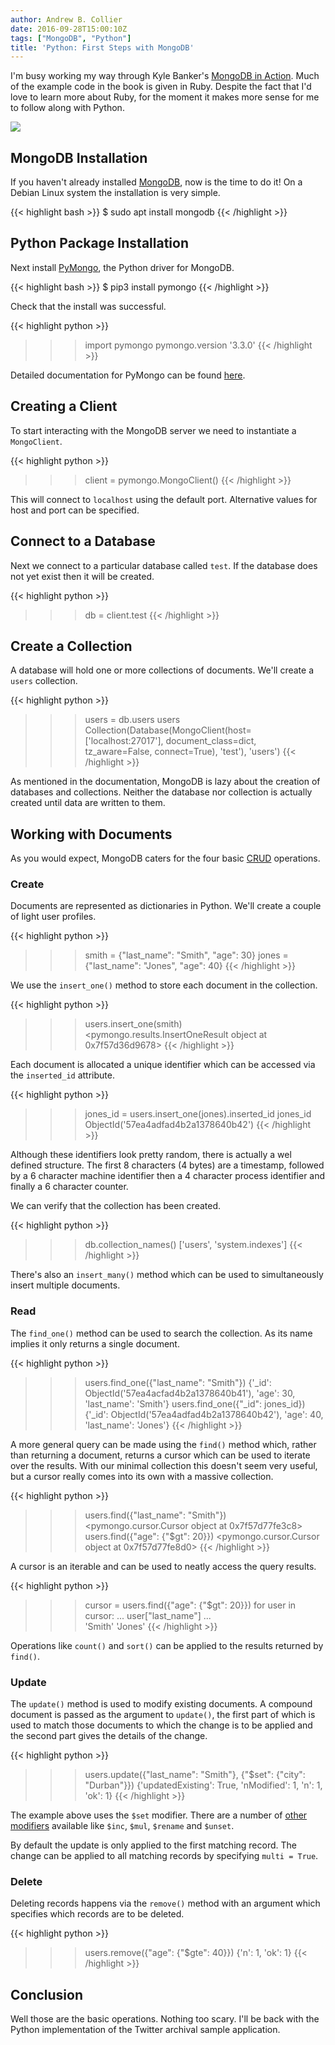 ```yaml
---
author: Andrew B. Collier
date: 2016-09-28T15:00:10Z
tags: ["MongoDB", "Python"]
title: 'Python: First Steps with MongoDB'
---
```


I'm busy working my way through Kyle Banker's [MongoDB in Action](https://www.manning.com/books/mongodb-in-action). Much of the example code in the book is given in Ruby. Despite the fact that I'd love to learn more about Ruby, for the moment it makes more sense for me to follow along with Python.

<!--more-->

<img src="/img/2016/09/mongodb-logo.png" >

## MongoDB Installation

If you haven't already installed [MongoDB](https://www.mongodb.com/), now is the time to do it! On a Debian Linux system the installation is very simple.

{{< highlight bash >}}
$ sudo apt install mongodb
{{< /highlight >}}

## Python Package Installation

Next install [PyMongo](https://github.com/mongodb/mongo-python-driver), the Python driver for MongoDB.

{{< highlight bash >}}
$ pip3 install pymongo
{{< /highlight >}}

Check that the install was successful.

{{< highlight python >}}
>>> import pymongo
>>> pymongo.version
'3.3.0'
{{< /highlight >}}

Detailed documentation for PyMongo can be found [here](https://api.mongodb.com/python/current/).

## Creating a Client

To start interacting with the MongoDB server we need to instantiate a `MongoClient`.

{{< highlight python >}}
>>> client = pymongo.MongoClient()
{{< /highlight >}}

This will connect to `localhost` using the default port. Alternative values for host and port can be specified.

## Connect to a Database

Next we connect to a particular database called `test`. If the database does not yet exist then it will be created.

{{< highlight python >}}
>>> db = client.test
{{< /highlight >}}

## Create a Collection

A database will hold one or more collections of documents. We'll create a `users` collection.

{{< highlight python >}}
>>> users = db.users
>>> users
Collection(Database(MongoClient(host=['localhost:27017'], document_class=dict, tz_aware=False, connect=True), 'test'), 'users')
{{< /highlight >}}

As mentioned in the documentation, MongoDB is lazy about the creation of databases and collections. Neither the database nor collection is actually created until data are written to them.

## Working with Documents

As you would expect, MongoDB caters for the four basic [CRUD](https://en.wikipedia.org/wiki/Create,_read,_update_and_delete) operations.

### Create

Documents are represented as dictionaries in Python. We'll create a couple of light user profiles.

{{< highlight python >}}
>>> smith = {"last_name": "Smith", "age": 30}
>>> jones = {"last_name": "Jones", "age": 40}
{{< /highlight >}}

We use the `insert_one()` method to store each document in the collection.

{{< highlight python >}}
>>> users.insert_one(smith)
<pymongo.results.InsertOneResult object at 0x7f57d36d9678>
{{< /highlight >}}

Each document is allocated a unique identifier which can be accessed via the `inserted_id` attribute.

{{< highlight python >}}
>>> jones_id = users.insert_one(jones).inserted_id
>>> jones_id
ObjectId('57ea4adfad4b2a1378640b42')
{{< /highlight >}}

Although these identifiers look pretty random, there is actually a wel defined structure. The first 8 characters (4 bytes) are a timestamp, followed by a 6 character machine identifier then a 4 character process identifier and finally a 6 character counter.

We can verify that the collection has been created.

{{< highlight python >}}
>>> db.collection_names()
['users', 'system.indexes']
{{< /highlight >}}

There's also an `insert_many()` method which can be used to simultaneously insert multiple documents.

### Read

The `find_one()` method can be used to search the collection. As its name implies it only returns a single document.

{{< highlight python >}}
>>> users.find_one({"last_name": "Smith"})
{'_id': ObjectId('57ea4acfad4b2a1378640b41'), 'age': 30, 'last_name': 'Smith'}
>>> users.find_one({"_id": jones_id})
{'_id': ObjectId('57ea4adfad4b2a1378640b42'), 'age': 40, 'last_name': 'Jones'}
{{< /highlight >}}

A more general query can be made using the `find()` method which, rather than returning a document, returns a cursor which can be used to iterate over the results. With our minimal collection this doesn't seem very useful, but a cursor really comes into its own with a massive collection.

{{< highlight python >}}
>>> users.find({"last_name": "Smith"})
<pymongo.cursor.Cursor object at 0x7f57d77fe3c8>
>>> users.find({"age": {"$gt": 20}})
<pymongo.cursor.Cursor object at 0x7f57d77fe8d0>
{{< /highlight >}}

A cursor is an iterable and can be used to neatly access the query results.

{{< highlight python >}}
>>> cursor = users.find({"age": {"$gt": 20}})
>>> for user in cursor:
...     user["last_name"]
...  
'Smith'
'Jones'
{{< /highlight >}}

Operations like `count()` and `sort()` can be applied to the results returned by `find()`.

### Update

The `update()` method is used to modify existing documents. A compound document is passed as the argument to `update()`, the first part of which is used to match those documents to which the change is to be applied and the second part gives the details of the change.

{{< highlight python >}}
>>> users.update({"last_name": "Smith"}, {"$set": {"city": "Durban"}})
{'updatedExisting': True, 'nModified': 1, 'n': 1, 'ok': 1}
{{< /highlight >}}

The example above uses the `$set` modifier. There are a number of [other modifiers](https://docs.mongodb.com/manual/reference/operator/update/#id1) available like `$inc`, `$mul`, `$rename` and `$unset`.

By default the update is only applied to the first matching record. The change can be applied to all matching records by specifying `multi = True`.

### Delete

Deleting records happens via the `remove()` method with an argument which specifies which records are to be deleted.

{{< highlight python >}}
>>> users.remove({"age": {"$gte": 40}})
{'n': 1, 'ok': 1}
{{< /highlight >}}

## Conclusion

Well those are the basic operations. Nothing too scary. I'll be back with the Python implementation of the Twitter archival sample application.
